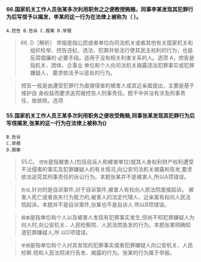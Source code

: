 #### 66.国家机关工作人员张某多次利用职务之之便教授贿赂，同事李某发现其犯罪行为后写信予以揭发，李某的这一行为在法律上被称为（ ）。
    A.控告 B.告诉 C.报案 D.举报
>   66. D［解析］ 举报是指公民或者单位向司法机关或者其他有关国家机关和
    组织检举、控告违纪、违法、犯罪并依法行使其民主权利的行为，也是反腐倡廉的
    必要手段。适用于没有相关利害关系的人。选项 A，控告是指机关、团体、企事业
    单位和个人向司法机关揭露违法犯罪事实或犯罪嫌疑人， 要求依法予以惩处的行为。
    
>   控告一般是由遭受犯罪行为直接侵害的被害人或其近亲属提出，主要是基于维护自
    身权益而要求追究被控告人刑事责任。题干中并没有涉及刑事责任，故排除。选项


#### 55.国家机关工作人员王某多次利用职务之便收受贿赂,同事张某发现其犯罪行为后写信揭发,张某的这一行为在法律上被称为()
    B.告诉
    C.举报
    D.报案

>   55.C。
>   `控告`是指被害人(包括自诉人和被害单位)就其人身权利财产权利遭受不法侵害的事实及犯罪嫌疑人的有关情况,向公安司法机关揭露和告发,要求依法追究其刑事责任的诉讼行为。本题张某并不是被害人,所以A项错误。

>   `告诉`,针对的是自诉案件,对于自诉案件,被害人有权向人民法院直接起诉。
    被害人死亡或者丧失行为能力的,被害人的法定代理人、近亲属有权向人民法院起诉。本题并不是自诉案件,张某也不是自诉人
    所以B项错误。
    
>   `报案`是指单位和个人以及被害人发现有犯罪事实发生,但尚不知犯罪嫌疑人为何人时,向公安机关、人民检察院、人民法院告发的行为。本题张某明确知道犯罪嫌疑人,所
    以D项错误。
    
>   `举报`是指单位和个人对其发现的犯罪事实或者犯罪嫌疑人向公安机关、人民检察
    院和人民法院进行告发、揭露的行为。张某的行为属于举报。    
    
























